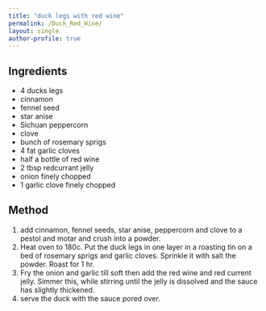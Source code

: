 ```yaml
---
title: "duck legs with red wine"
permalink: /Duck_Red_Wine/
layout: single
author-profile: true
---
```


## Ingredients
- 4 ducks legs
- cinnamon
- fennel seed
- star anise
- Sichuan peppercorn
- clove
- bunch of rosemary sprigs
- 4 fat garlic cloves
- half a bottle of red wine
- 2 tbsp redcurrant jelly
- onion finely chopped
- 1 garlic clove finely chopped

## Method
1. add cinnamon, fennel seeds, star anise, peppercorn and clove to a pestol and motar and crush into a powder.
2. Heat oven to 180c. Put the duck legs in one layer in a roasting tin on a bed of rosemary sprigs and garlic cloves. Sprinkle it with salt the powder. Roast for 1 hr.
3. Fry the onion and garlic till soft then add the red wine and red current jelly. Simmer this, while stirring until the jelly is dissolved and the sauce has slightly thickened.
4. serve the duck with the sauce pored over.
